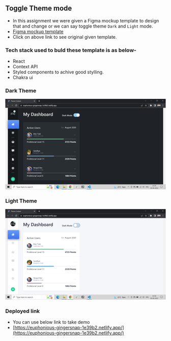 ## Toggle Theme mode

- In this assignment we were given a Figma mockup template to design that and change or we can say toggle theme `Dark` and `Light` mode. 
- [Figma mockup template](https://www.figma.com/file/lJGCvrYfOkwHXjmExYbTyv/Web-Dashboard-%26-Statistics-UI-Kit-App-Template-1?node-id=2%3A2)
- Click on above link to see original given template.

### Tech stack used to buld these template is as below-
- React
- Context API 
- Styled components to achive good stylling.
- Chakra ui

### Dark Theme
<img src="./src/assets/darkTheme.png" />

### Light Theme
<img src="./src/assets/lightTheme.png" />


### Deployed link 
- You can use below link to take demo
- [https://euphonious-gingersnap-1e39b2.netlify.app/](https://euphonious-gingersnap-1e39b2.netlify.app/)